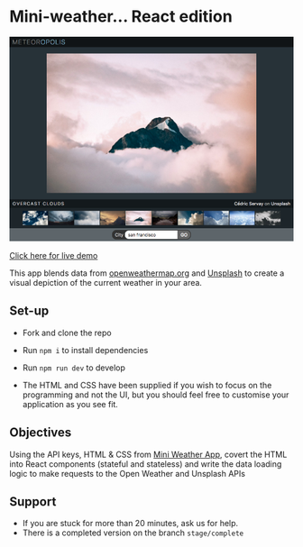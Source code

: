 # Mini-weather... React edition

![Screenshot](assets/meteoropolis.png)

[Click here for live demo](https://codebar.oliverturner.cloud/#HmieZw0YOC0)

This app blends data from [openweathermap.org](https://openweathermap.org/) and
[Unsplash](https://unsplash.com/developers) to create a visual depiction of the current weather in your area.

## Set-up

- Fork and clone the repo
- Run `npm i` to install dependencies
- Run `npm run dev` to develop

- The HTML and CSS have been supplied if you wish to focus on the programming and not the UI, but you should feel free to customise your application as you see fit.

## Objectives

Using the API keys, HTML & CSS from [Mini Weather App](https://github.com/constructorlabs/mini-weatherapp), covert the HTML into React components (stateful and stateless) and write the data loading logic to make requests to the Open Weather and Unsplash APIs

## Support

- If you are stuck for more than 20 minutes, ask us for help.
- There is a completed version on the branch `stage/complete`
